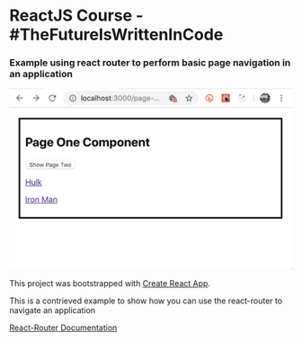 # ReactJS Course - #TheFutureIsWrittenInCode

### Example using react router to perform basic page navigation in an application

<img src="Screen Shot 2019-09-20 at 2.27.24 PM.png" width=600/>

This project was bootstrapped with [Create React App](https://github.com/facebook/create-react-app).

This is a contrieved example to show how you can use the react-router to navigate an application

[React-Router Documentation](https://reacttraining.com/react-router/web/guides/quick-start)
